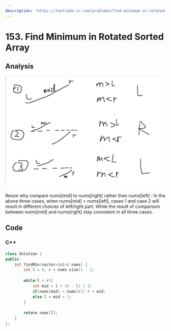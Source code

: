 ```yaml
---
description: 'https://leetcode-cn.com/problems/find-minimum-in-rotated-sorted-array/'
---
```


# 153. Find Minimum in Rotated Sorted Array

## Analysis

![](../../.gitbook/assets/image%20%286%29.png)

Reson why compare nums\[mid\] to nums\[right\] rather than nums\[left\] : In the above three cases, when nums\[mid\] &gt; nums\[left\], cases 1 and case 2 will result in different choices of left/right part. While the result of comparison between nums\[mid\] and nums\[right\] stay consistent in all three cases.

## Code

### C++ 

```cpp
class Solution {
public:
    int findMin(vector<int>& nums) {
        int l = 0, r = nums.size() - 1;

        while(l < r){
            int mid = l + (r - l) / 2;
            if(nums[mid] < nums[r]) r = mid;
            else l = mid + 1;
        }

        return nums[l];
    }
};
```

